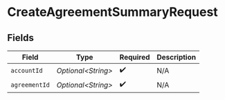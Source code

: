 # CreateAgreementSummaryRequest


## Fields

| Field               | Type                | Required            | Description         |
| ------------------- | ------------------- | ------------------- | ------------------- |
| `accountId`         | *Optional\<String>* | :heavy_check_mark:  | N/A                 |
| `agreementId`       | *Optional\<String>* | :heavy_check_mark:  | N/A                 |